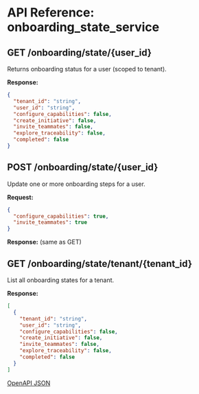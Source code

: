 # API Reference: onboarding_state_service

## GET /onboarding/state/{user_id}
Returns onboarding status for a user (scoped to tenant).

**Response:**
```json
{
  "tenant_id": "string",
  "user_id": "string",
  "configure_capabilities": false,
  "create_initiative": false,
  "invite_teammates": false,
  "explore_traceability": false,
  "completed": false
}
```

## POST /onboarding/state/{user_id}
Update one or more onboarding steps for a user.

**Request:**
```json
{
  "configure_capabilities": true,
  "invite_teammates": true
}
```
**Response:** (same as GET)

## GET /onboarding/state/tenant/{tenant_id}
List all onboarding states for a tenant.

**Response:**
```json
[
  {
    "tenant_id": "string",
    "user_id": "string",
    "configure_capabilities": false,
    "create_initiative": false,
    "invite_teammates": false,
    "explore_traceability": false,
    "completed": false
  }
]
```

[OpenAPI JSON](./openapi.json)
